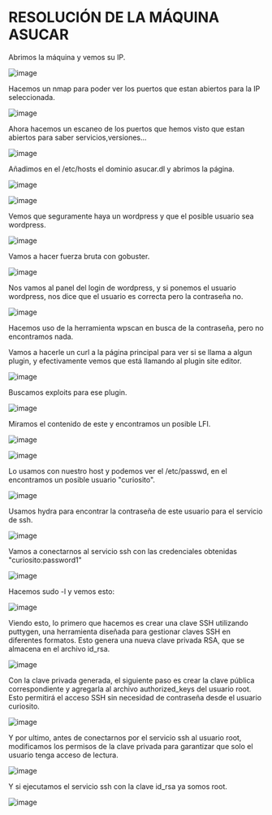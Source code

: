 # RESOLUCIÓN DE LA MÁQUINA ASUCAR

Abrimos la máquina y vemos su IP.

![image](https://github.com/user-attachments/assets/594b310c-24e0-474e-adb6-edd42b583624)

Hacemos un nmap para poder ver los puertos que estan abiertos para la IP seleccionada.

![image](https://github.com/user-attachments/assets/799472a0-022e-4077-ab5b-5a9f4d274e7d)

Ahora hacemos un escaneo de los puertos que hemos visto que estan abiertos para saber servicios,versiones...

![image](https://github.com/user-attachments/assets/19c04d71-f6a3-4f19-ac4e-9658632ec19b)

Añadimos en el /etc/hosts el dominio asucar.dl y abrimos la página.

![image](https://github.com/user-attachments/assets/a49ba292-c160-4951-8478-56326caa8de9)

![image](https://github.com/user-attachments/assets/2a429662-0215-4ff7-b97d-9b038a8e9ae5)

Vemos que seguramente haya un wordpress y que el posible usuario sea wordpress.

![image](https://github.com/user-attachments/assets/4ef09e5f-e5f1-4173-9ea9-18c9192ce100)

Vamos a hacer fuerza bruta con gobuster.

![image](https://github.com/user-attachments/assets/5a2f392c-6983-49b8-ab1b-f609aa163e7d)

Nos vamos al panel del login de wordpress, y si ponemos el usuario wordpress, nos dice que el usuario es correcta pero la contraseña no.

![image](https://github.com/user-attachments/assets/6e5e9184-8af8-4ee1-bb25-be83333fe0cc)

Hacemos uso de la herramienta wpscan en busca de la contraseña, pero no encontramos nada.

Vamos a hacerle un curl a la página principal para ver si se llama a algun plugin, y efectivamente vemos que está llamando al plugin site editor.

![image](https://github.com/user-attachments/assets/08cdd361-3740-456a-81f5-c7017887e6be)

Buscamos exploits para ese plugin.

![image](https://github.com/user-attachments/assets/9a7d30fe-4ca7-4631-998f-b5585aae08d8)

Miramos el contenido de este y encontramos un posible LFI.

![image](https://github.com/user-attachments/assets/3f00b0a0-c893-4926-920e-93812571b9a9)

![image](https://github.com/user-attachments/assets/910c91d6-2579-42ce-bb26-9b52ecc87892)

Lo usamos con nuestro host y podemos ver el /etc/passwd, en el encontramos un posible usuario "curiosito".

![image](https://github.com/user-attachments/assets/551d4a6a-87ff-4137-b512-41b682f59df5)

Usamos hydra para encontrar la contraseña de este usuario para el servicio de ssh.

![image](https://github.com/user-attachments/assets/08b9a7f6-58c9-4cc3-a383-1924e263e26c)

Vamos a conectarnos al servicio ssh con las credenciales obtenidas "curiosito:password1"

![image](https://github.com/user-attachments/assets/2969e895-85fd-40e3-913c-5058322ba89a)

Hacemos sudo -l y vemos esto: 

![image](https://github.com/user-attachments/assets/3fb0cfa4-f182-41f0-87ca-a4f3c55c2ce6)

Viendo esto, lo primero que hacemos es crear una clave SSH utilizando puttygen, una herramienta diseñada para gestionar claves SSH en diferentes formatos. Esto genera una nueva clave privada RSA, que se almacena en el archivo id_rsa.

![image](https://github.com/user-attachments/assets/ed479bdf-65e3-47eb-b8ef-fd281968b13b)

Con la clave privada generada, el siguiente paso es crear la clave pública correspondiente y agregarla al archivo authorized_keys del usuario root. Esto permitirá el acceso SSH sin necesidad de contraseña desde el usuario curiosito.

![image](https://github.com/user-attachments/assets/db49da94-39ce-42bc-b4bc-2840ab6c2e85)

Y por ultimo, antes de conectarnos por el servicio ssh al usuario root, modificamos los permisos de la clave privada para garantizar que solo el usuario tenga acceso de lectura.

![image](https://github.com/user-attachments/assets/a65d3d99-0e43-4ad9-847f-bc3412878a49)

Y si ejecutamos el servicio ssh con la clave id_rsa ya somos root.

![image](https://github.com/user-attachments/assets/da03b8c6-0cf6-4880-a0ae-7aaf5d274145)
